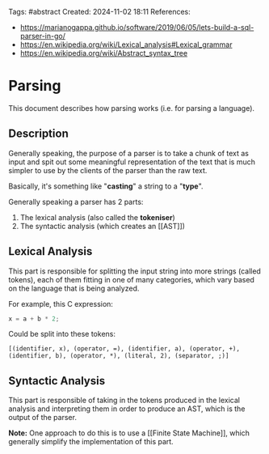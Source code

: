 Tags: #abstract 
Created: 2024-11-02 18:11
References:
- https://marianogappa.github.io/software/2019/06/05/lets-build-a-sql-parser-in-go/
- https://en.wikipedia.org/wiki/Lexical_analysis#Lexical_grammar
- https://en.wikipedia.org/wiki/Abstract_syntax_tree

# Parsing
This document describes how parsing works (i.e. for parsing a language).

## Description
Generally speaking, the purpose of a parser is to take a chunk of text as input and spit out some meaningful representation of the text that is much simpler to use by the clients of the parser than the raw text.

Basically, it's something like "**casting**" a string to a "**type**".

Generally speaking a parser has 2 parts:
1. The lexical analysis (also called the **tokeniser**)
2. The syntactic analysis (which creates an [[AST]])

## Lexical Analysis
This part is responsible for splitting the input string into more strings (called tokens), each of them fitting in one of many categories, which vary based on the language that is being analyzed.

For example, this C expression:
```c
x = a + b * 2;
```

Could be split into these tokens:
```
[(identifier, x), (operator, =), (identifier, a), (operator, +), (identifier, b), (operator, *), (literal, 2), (separator, ;)]
```


## Syntactic Analysis
This part is responsible of taking in the tokens produced in the lexical analysis and interpreting them in order to produce an AST, which is the output of the parser.

**Note:** One approach to do this is to use a [[Finite State Machine]], which generally simplify the implementation of this part.